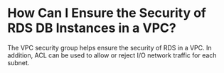 # How Can I Ensure the Security of RDS DB Instances in a VPC?<a name="rds_faq_0040"></a>

The VPC security group helps ensure the security of RDS in a VPC. In addition, ACL can be used to allow or reject I/O network traffic for each subnet.

